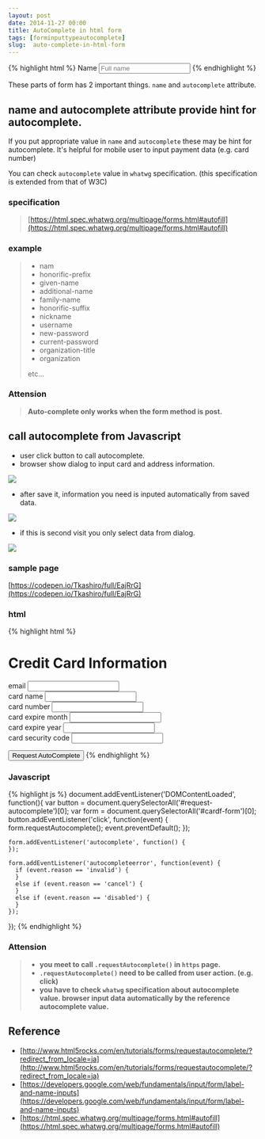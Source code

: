 ```yaml
---
layout: post
date: 2014-11-27 00:00
title: AutoComplete in html form
tags: [forminputtypeautocomplete]
slug:  auto-complete-in-html-form
---
```


{% highlight html %}
<label for="fullName">Name</label>
<input type="text" name="name" id="fullName" placeholder="Full name" required autocomplete="name">
{% endhighlight %}

These parts of form has 2 important things.
`name` and `autocomplete` attribute.

## name and autocomplete attribute provide hint for autocomplete.


If you put appropriate value in `name` and `autocomplete` these may be hint for autocomplete.
It's helpful for mobile user to input payment data (e.g. card number)

You can check `autocomplete` value in `whatwg` specification. (this specification is extended from that of W3C)

### specification

> [https://html.spec.whatwg.org/multipage/forms.html#autofill](https://html.spec.whatwg.org/multipage/forms.html#autofill)

### example

> * nam
> * honorific-prefix
> * given-name
> * additional-name
> * family-name
> * honorific-suffix
> * nickname
> * username
> * new-password
> * current-password
> * organization-title
> * organization
>
> etc...

### Attension

> __Auto-complete only works when the form method is post.__

## call autocomplete from Javascript

* user click button to call autocomplete.
* browser show dialog to input card and address information.

![](https://dl.dropboxusercontent.com/u/2553817/Apps/scriptogram/resource/2014-11-27/input.png)

* after save it, information you need is inputed automatically from saved data.

![](https://dl.dropboxusercontent.com/u/2553817/Apps/scriptogram/resource/2014-11-27/auto.png)

* if this is second visit you only select data from dialog.

![](https://dl.dropboxusercontent.com/u/2553817/Apps/scriptogram/resource/2014-11-27/select.png)

### sample page

[https://codepen.io/Tkashiro/full/EajRrG](https://codepen.io/Tkashiro/full/EajRrG)


### html

{% highlight html %}
<h1>Credit Card Information</h1>
<form id="cardf-form" action="POST">
  <div>
    <label for="f-email">email</label>
    <input id="f-email" type="email" autocomplete="email" name="email">
  </div>
  <div>
    <label for="f-card-name">card name</label>
    <input id="f-card-name" type="text" autocomplete="cc-name" name="card-name">
  </div>
  <div>
    <label for="f-card-num">card number</label>
    <input id="f-card-num" type="text" autocomplete="cc-number" name="card-num">
  </div>
  <div>
    <label for="f-card-exp-month">card expire month</label>
    <input id="f-card-exp-month" type="text" autocomplete="cc-exp-month" name="card-exp-month">
  </div>
  <div>
    <label for="f-card-exp-year">card expire year</label>
    <input id="f-card-exp-year" type="text" autocomplete="cc-exp-year" name="card-exp-year">
  </div>
  <div>
    <label for="f-card-csc">card security code</label>
    <input id="f-card-csc" type="text" autocomplete="cc-csc" name="card-csc">
  </div>
</form>
<button id="request-autocomplete">Request AutoComplete</button>
{% endhighlight %}

### Javascript

{% highlight js %}
document.addEventListener('DOMContentLoaded', function(){
    var button = document.querySelectorAll('#request-autocomplete')[0];
    var form = document.querySelectorAll('#cardf-form')[0];
    button.addEventListener('click', function(event) {
        form.requestAutocomplete();
        event.preventDefault();
    });
  
    form.addEventListener('autocomplete', function() {
    });
  
    form.addEventListener('autocompleteerror', function(event) {
      if (event.reason == 'invalid') {
      }
      else if (event.reason == 'cancel') {
      }
      else if (event.reason == 'disabled') {
      }
    });
});
{% endhighlight %}

### Attension

> * __you meet to call `.requestAutocomplete()` in `https` page.__
> * __`.requestAutocomplete()` need to be called from user action. (e.g. click)__
> * __you have to check `whatwg` specification about autocomplete value. browser input data automatically by the reference autocomplete value.__

## Reference

* [http://www.html5rocks.com/en/tutorials/forms/requestautocomplete/?redirect_from_locale=ja](http://www.html5rocks.com/en/tutorials/forms/requestautocomplete/?redirect_from_locale=ja)
* [https://developers.google.com/web/fundamentals/input/form/label-and-name-inputs](https://developers.google.com/web/fundamentals/input/form/label-and-name-inputs)
* [https://html.spec.whatwg.org/multipage/forms.html#autofill](https://html.spec.whatwg.org/multipage/forms.html#autofill)

